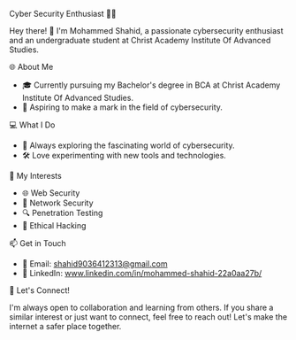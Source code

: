  Cyber Security Enthusiast 👨‍💻

Hey there! 👋 I'm Mohammed Shahid, a passionate cybersecurity enthusiast and an undergraduate student at Christ Academy Institute Of Advanced Studies.

 🌐 About Me

- 🎓 Currently pursuing my Bachelor's degree in BCA at Christ Academy Institute Of Advanced Studies.
- 💼 Aspiring to make a mark in the field of cybersecurity.

💻 What I Do

- 🔐 Always exploring the fascinating world of cybersecurity.
- 🛠️ Love experimenting with new tools and technologies.

 🚀 My Interests

- 🌐 Web Security
- 📡 Network Security
- 🔍 Penetration Testing
- 🧠 Ethical Hacking

📫 Get in Touch

- 📧 Email: shahid9036412313@gmail.com
- 🔗 LinkedIn: www.linkedin.com/in/mohammed-shahid-22a0aa27b/

 🤝 Let's Connect!

I'm always open to collaboration and learning from others. If you share a similar interest or just want to connect, feel free to reach out! Let's make the internet a safer place together.

